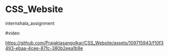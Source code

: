 # CSS_Website
 internshala_assignment

 #video
 

https://github.com/Prajaktasangolkar/CSS_Website/assets/109715943/f10f3493-ebaa-4cee-87fc-380b2eea1b9e


